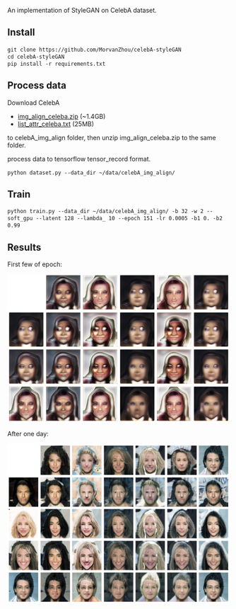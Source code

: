 An implementation of StyleGAN on CelebA dataset.

## Install 

```shell script
git clone https://github.com/MorvanZhou/celebA-styleGAN
cd celebA-styleGAN
pip install -r requirements.txt
```

## Process data
Download CelebA 

- [img_align_celeba.zip](https://drive.google.com/file/d/0B7EVK8r0v71pZjFTYXZWM3FlRnM/view?usp=sharing) (~1.4GB) 
- [list_attr_celeba.txt](https://drive.google.com/file/d/0B7EVK8r0v71pblRyaVFSWGxPY0U/view?usp=sharing) (25MB) 

to celebA_img_align folder, then unzip img_align_celeba.zip to the same folder.

process data to tensorflow tensor_record format.

```shell script
python dataset.py --data_dir ~/data/celebA_img_align/
```

## Train

```shell script
python train.py --data_dir ~/data/celebA_img_align/ -b 32 -w 2 --soft_gpu --latent 128 --lambda_ 10 --epoch 151 -lr 0.0005 -b1 0. -b2 0.99
```

## Results

First few of epoch:

![](demo/ep000t005000.png)

After one day:

![](demo/ep010t014000.png)
